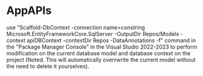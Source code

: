 # AppAPIs

use "Scaffold-DbContext -connection name=constring Microsoft.EntityFrameworkCore.SqlServer -OutputDir Repos/Models -context apiDBContext -contextDir Repos -DataAnnotations -f" command in the "Package Manager Console" in the Visual Studio 2022-2023 to perform modification on the current database model and database context on the project (Noted. This will automatically overrwrite the current model without the need to delete it yourselves).
